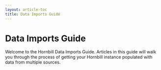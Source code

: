 ```yaml
---
layout: article-toc
title: Data Imports Guide
---
```

# Data Imports Guide 

Welcome to the Hornbill Data Imports Guide. Articles in this guide will walk you through the process of getting your Hornbill instance populated with data from multiple sources. 